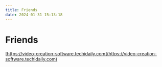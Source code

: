 ```yaml
---
title: Friends
date: 2024-01-31 15:13:18
---
```


# Friends

[https://video-creation-software.techidaily.com](https://video-creation-software.techidaily.com)